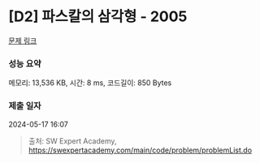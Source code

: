 # [D2] 파스칼의 삼각형 - 2005 

[문제 링크](https://swexpertacademy.com/main/code/problem/problemDetail.do?contestProbId=AV5P0-h6Ak4DFAUq) 

### 성능 요약

메모리: 13,536 KB, 시간: 8 ms, 코드길이: 850 Bytes

### 제출 일자

2024-05-17 16:07



> 출처: SW Expert Academy, https://swexpertacademy.com/main/code/problem/problemList.do